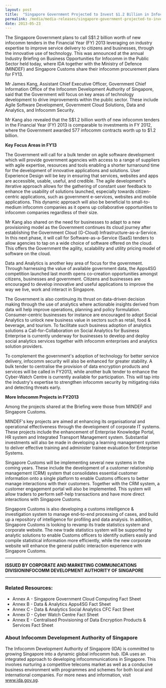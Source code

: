 ```yaml
---
layout: post
title:  "Singapore Government Projected to Invest $1.2 Billion in Infocomm Technologies to Enhance Operational Efficiency and Public Service Delivery"
permalink: /media/media-releases/singapore-government-projected-to-invest-1-point-2-billion-in-infocomm-technologies-to-enhance-operational-efficiency-and-public-service-delivery
date: 2013-05-23
---
```

The Singapore Government plans to call S$1.2 billion worth of new infocomm tenders in the Financial Year (FY) 2013 leveraging on industry expertise to improve service delivery to citizens and businesses, through the innovative use of technology. This was announced at the annual Industry Briefing on Business Opportunities for Infocomm in the Public Sector held today, where IDA together with the Ministry of Defence (MINDEF) and Singapore Customs share their infocomm procurement plans for FY13.

Mr James Kang, Assistant Chief Executive Officer, Government Chief Information Office of the Infocomm Development Authority of Singapore, said that the Government will focus on key areas of technology development to drive improvements within the public sector. These include Agile Software Development, Government Cloud Solutions, Data and Analytics, and Infocomm Security.

Mr Kang also revealed that the S$1.2 billion worth of new infocomm tenders in the Financial Year (FY) 2013 is comparable to investments in FY 2012, where the Government awarded 577 infocomm contracts worth up to $1.2 billion.

**Key Focus Areas in FY13**

The Government will call for a bulk tender on agile software development which will provide government agencies with access to a range of suppliers with agile expertise, resources and tools enabling a shorter turnaround time for the development of innovative applications and solutions. User Experience Design will be key in ensuring that services, websites and apps are accessible, usable, useful, and credible. The agile development's iterative approach allows for the gathering of constant user feedback to enhance the usability of solutions launched, especially towards citizen-centric applications, such as government e-services, websites and mobile applications. This dynamic approach will also be beneficial to small-to-medium infocomm companies as it opens up collaborative opportunities to infocomm companies regardless of their size.

Mr Kang also shared on the need for businesses to adapt to a new provisioning model as the Government continues its cloud journey after establishing the Government Cloud (G-Cloud) Infrastructure-as-a-Service. In this next phase, it will call for Software-as-a-Service (SaaS) tenders to allow agencies to tap on a wide choice of software offered on the cloud. This offers the Government the agility, scalability and utility pricing model of software on the cloud.

Data and Analytics is another key area of focus for the government. Through harnessing the value of available government data, the Apps4SG competition launched last month opens co-creation opportunities amongst citizens, businesses and government. Citizens and businesses are encouraged to develop innovative and useful applications to improve the way we live, work and interact in Singapore.

The Government is also continuing its thrust on data-driven decision making through the use of analytics where actionable insights derived from data will help improve operations, planning and policy formulation. Consumer-centric businesses for instance are encouraged to adopt Social Analytics to unlock new business value in sectors such as retail, food & beverage, and tourism. To facilitate such business adoption of analytics solutions a Call-for-Collaboration on Social Analytics for Business Enterprise is currently underway for businesses to develop and deploy social analytics services together with infocomm enterprises and analytics solution providers.

To complement the government's adoption of technology for better service delivery, infocomm security will also be enhanced for greater stability. A bulk tender to centralise the provision of data encryption products and services will be called in FY2013, while another bulk tender to enhance the Cyber-Watch Centre is currently available for participation. This will tap into the industry's expertise to strengthen infocomm security by mitigating risks and detecting threats early.

**More Infocomm Projects in FY2013**

Among the projects shared at the Briefing were those from MINDEF and Singapore Customs.

MINDEF's key projects are aimed at enhancing its organisational and operational effectiveness through the development of corporate IT systems. These projects include the enhancement of Enterprise Knowledge Portal, HR system and Integrated Transport Management system. Substantial investments will also be made in developing a learning management system to deliver effective training and administer trainee evaluation for Enterprise Systems.

Singapore Customs will be implementing several new systems in the coming years. These include the development of a customer relationship management (CRM) system that consolidates essential customer information onto a single platform to enable Customs officers to better manage interactions with their customers. Together with the CRM system, a customer engagement portal will also be implemented. This system will allow traders to perform self-help transactions and have more direct interactions with Singapore Customs.

Singapore Customs is also developing a customs intelligence & investigation system to manage end-to-end processing of cases, and build up a repository of intelligence for profiling and data analysis. In addition, Singapore Customs is looking to revamp its trade statistics system and corporate website. The new trade statistics system will be supported by analytic solutions to enable Customs officers to identify outliers easily and compile statistical information more efficiently, while the new corporate website will enhance the general public interaction experience with Singapore Customs.

---

**ISSUED BY CORPORATE AND MARKETING COMMUNICATIONS DIVISIONINFOCOMM DEVELOPMENT AUTHORITY OF SINGAPORE**

---

### **Related Resources:**
* Annex A - Singapore Government Cloud Computing Fact Sheet
* Annex B - Data & Analytics Apps4SG Fact Sheet
* Annex C - Data & Analytics Social Analytics CFC Fact Sheet
* Annex D - Cyber Watch Centre Fact Sheet
* Annex E - Centralised Provisioning of Data Encryption Products & Services Fact Sheet

### **About Infocomm Development Authority of Singapore**
The Infocomm Development Authority of Singapore (IDA) is committed to growing Singapore into a dynamic global infocomm hub. IDA uses an integrated approach to developing infocommunications in Singapore. This involves nurturing a competitive telecoms market as well as a conducive business environment with programmes and schemes for both local and international companies. For more news and information, visit www.ida.gov.sg.
